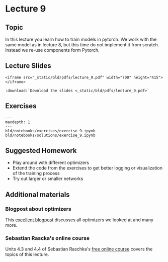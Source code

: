 # Lecture 9

## Topic

In this lecture you learn how to train models in pytorch. We work with the same model
as in lecture 8, but this time do not implement it from scratch. Instead we re-use
components form Pytorch.

## Lecture Slides

```{raw} html
<iframe src="_static/bld/pdfs/lecture_9.pdf" width="700" height="415"></iframe>
```

```{eval-rst}
:download:`Download the slides <_static/bld/pdfs/lecture_9.pdf>`
```

## Exercises


```{toctree}
---
maxdepth: 1
---
bld/notebooks/exercises/exercise_9.ipynb
bld/notebooks/solutions/exercise_9.ipynb
```

## Suggested Homework

- Play around with different optimizers
- Extend the code from the exercises to get better logging or visualization of the training process
- Try out larger or smaller networks


## Additional materials

### Blogpost about optimizers

This [excellent blogpost](https://www.ruder.io/optimizing-gradient-descent/) discusses
all optimizers we looked at and many more.


### Sebastian Rascka's online course

Units 4.3 and 4.4 of Sebastian Raschka's [free online course](https://lightning.ai/pages/courses/deep-learning-fundamentals/training-multilayer-neural-networks-overview/4-3-training-a-multilayer-neural-network-in-pytorch-part-1-5/) covers the topics of this
lecture.
